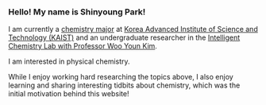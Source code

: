 
### Hello! My name is Shinyoung Park! 

I am currently a [chemistry major](https://chem.kaist.ac.kr/) 
at [Korea Advanced Institute of Science and Technology (KAIST)](https://www.kaist.ac.kr/en/) 
and an undergraduate researcher in the [Intelligent Chemistry Lab with Professor Woo Youn Kim](https://wooyoun.kaist.ac.kr/).

I am interested in 
<span id="shuffle-text">physical chemistry.</span><script src="/js/text_shuffle.js"></script>

While I enjoy working hard researching the topics above, 
I also enjoy learning and sharing interesting 
tidbits about chemistry, which was the initial motivation behind this website! 